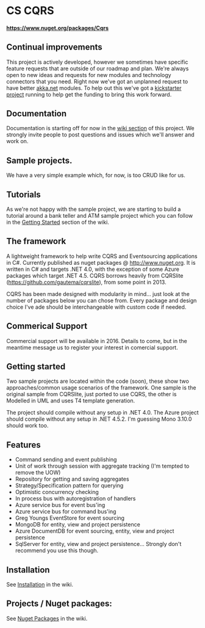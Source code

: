 # CS CQRS
#### https://www.nuget.org/packages/Cqrs

## Continual improvements
This project is actively developed, however we sometimes have specific feature requests that are outside of our roadmap and plan. We're always open to new ideas and requests for new modules and technology connectors that you need. Right now we've got an unplanned request to have better [akka.net](http://getakka.net) modules. To help out this we've got a [kickstarter project](https://www.kickstarter.com/projects/chinchilla-software/cqrs-for-akknet) running to help get the funding to bring this work forward.

## Documentation
Documentation is starting off for now in the [wiki section](https://github.com/Chinchilla-Software-Com/CQRS/wiki) of this project. We strongly invite people to post questions and issues which we'll answer and work on.

## Sample projects.
We have a very simple example which, for now, is too CRUD like for us. 

## Tutorials
As we're not happy with the sample project, we are starting to build a tutorial around a bank teller and ATM sample project which you can follow in the [Getting Started](https://github.com/Chinchilla-Software-Com/CQRS/wiki/Getting-Started) section of the wiki.

## The framework
A lightweight framework to help write CQRS and Eventsourcing applications in C#. Currently published as nuget packages @ http://www.nuget.org. It is written in C# and targets .NET 4.0, with the exception of some Azure packages which target .NET 4.5. CQRS borrows heavily from CQRSlite (https://github.com/gautema/cqrslite), from some point in 2013.

CQRS has been made designed with modularity in mind... just look at the number of packages below you can chose from. Every package and design choice I've ade should be interchangeable with custom code if needed.

## Commerical Support
Commercial support will be available in 2016. Details to come, but in the meantime message us to register your interest in comercial support.

## Getting started
Two sample projects are located within the code (soon), these show two approaches/common usage scenarios of the framework. One sample is the original sample from CQRSlite, just ported to use CQRS, the other is Modelled in UML and uses T4 template generation.

The project should compile without any setup in .NET 4.0. The Azure project should compile without any setup in .NET 4.5.2. I'm guessing Mono 3.10.0 should work too.

## Features
* Command sending and event publishing
* Unit of work through session with aggregate tracking (I'm tempted to remove the UOW)
* Repository for getting and saving aggregates
* Strategy/Specification pattern for querying
* Optimistic concurrency checking
* In process bus with autoregistration of handlers
* Azure service bus for event bus'ing
* Azure service bus for command bus'ing
* Greg Youngs EventStore for event sourcing
* MongoDB for entity, view and project persistence
* Azure DocumentDB for event sourcing, entity, view and project persistence
* SqlServer for entity, view and project persistence... Strongly don't recommend you use this though.

## Installation
See [Installation](https://github.com/Chinchilla-Software-Com/CQRS/wiki/Installation) in the wiki.


## Projects / Nuget packages:

See [Nuget Packages](https://github.com/Chinchilla-Software-Com/CQRS/wiki/Nuget-Packages) in the wiki.
